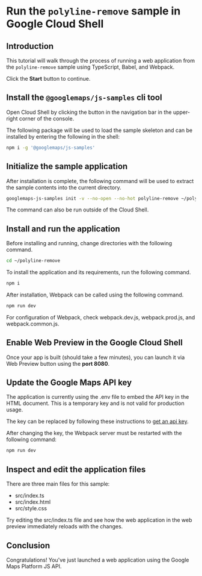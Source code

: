 # Run the `polyline-remove` sample in Google Cloud Shell

<walkthrough-tutorial-duration duration="10"/>

## Introduction

This tutorial will walk through the process of running a web application from
the `polyline-remove` sample using TypeScript, Babel, and Webpack.

Click the **Start** button to continue.

## Install the `@googlemaps/js-samples` cli tool

Open Cloud Shell by clicking the
<walkthrough-cloud-shell-icon></walkthrough-cloud-shell-icon> button in the
navigation bar in the upper-right corner of the console.

The following package will be used to load the sample skeleton and can be
installed by entering the following in the shell:

```bash
npm i -g '@googlemaps/js-samples'
```

## Initialize the sample application

After installation is complete, the following command will be used to extract
the sample contents into the current directory.

```bash
googlemaps-js-samples init -v --no-open --no-hot polyline-remove ~/polyline-remove
```

The command can also be run outside of the Cloud Shell.

## Install and run the application

Before installing and running, change directories with the following command.

```bash
cd ~/polyline-remove
```

To install the application and its requirements, run the following command.

```bash
npm i
```

After installation, Webpack can be called using the following command.

```bash
npm run dev
```

For configuration of Webpack, check
<walkthrough-editor-open-file filePath="~/polyline-remove/webpack.dev.js">webpack.dev.js</walkthrough-editor-open-file>,
<walkthrough-editor-open-file filePath="~/polyline-remove/webpack.prod.js">webpack.prod.js</walkthrough-editor-open-file>,
and
<walkthrough-editor-open-file filePath="~/polyline-remove/webpack.common.js">webpack.common.js</walkthrough-editor-open-file>.

## Enable Web Preview in the Google Cloud Shell

Once your app is built (should take a few minutes), you can launch it via
<walkthrough-spotlight-pointer target="cloudshell" spotlightId="devshell-web-preview-button">Web
Preview button</walkthrough-spotlight-pointer> using the **port 8080**.

## Update the Google Maps API key

The application is currently using the
<walkthrough-editor-open-file filePath="~/polyline-remove/.env">.env</walkthrough-editor-open-file>
file to embed the API key in the HTML document. This is a temporary key and is
not valid for production usage.

The key can be replaced by following these instructions to
[get an api key](https://developers.google.com/maps/documentation/javascript/get-api-key).

After changing the key, the Webpack server must be restarted with the following
command:

```bash
npm run dev
```

## Inspect and edit the application files

There are three main files for this sample:

*   <walkthrough-editor-open-file filePath="~/polyline-remove/src/index.ts">src/index.ts</walkthrough-editor-open-file>
*   <walkthrough-editor-open-file filePath="~/polyline-remove/src/index.html">src/index.html</walkthrough-editor-open-file>
*   <walkthrough-editor-open-file filePath="~/polyline-remove/src/style.css">src/style.css</walkthrough-editor-open-file>

Try editing the <walkthrough-editor-open-file filePath="~/polyline-remove/src/index.ts">src/index.ts</walkthrough-editor-open-file> file and see how the web application in the web preview immediately reloads with the changes.

## Conclusion

<walkthrough-conclusion-trophy></walkthrough-conclusion-trophy>

Congratulations! You've just launched a web application using the Google Maps
Platform JS API.
